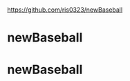 # 
https://github.com/ris0323/newBaseball
<!-- A Pen created on CodePen.io. Original URL: [https://codepen.io/barry199002/pen/WNzOPvM/1f42fc3ed9412beb01bbeeb9fcd6a5c1](https://codepen.io/barry199002/pen/WNzOPvM/1f42fc3ed9412beb01bbeeb9fcd6a5c1).
 -->

# newBaseball
# newBaseball

